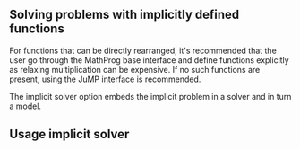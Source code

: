 ## Solving problems with implicitly defined functions

For functions that can be directly rearranged, it's recommended that the user
go through the MathProg base interface and define functions explicitly as
relaxing multiplication can be expensive. If no such functions are present, using
the JuMP interface is recommended.

The implicit solver option embeds the implicit problem in a solver and in turn a model.

## Usage implicit solver
